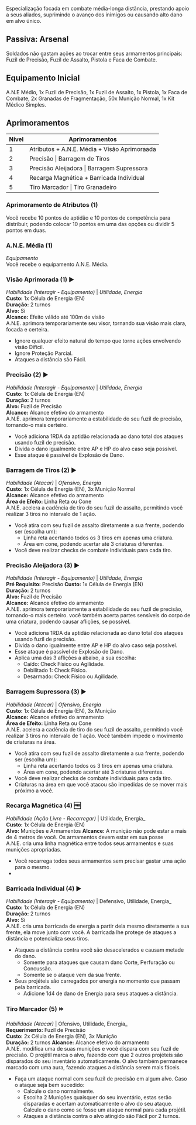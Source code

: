 Especialização focada em combate média-longa distância, prestando apoio a seus aliados, suprimindo o avanço dos inimigos ou causando alto dano em alvo único.

## Passiva: Arsenal

Soldados não gastam ações ao trocar entre seus armamentos principais: Fuzil de Precisão, Fuzil de Assalto, Pistola e Faca de Combate.

## Equipamento Inicial

A.N.E Médio, 1x Fuzil de Precisão, 1x Fuzil de Assalto, 1x Pistola, 1x Faca de Combate, 2x Granadas de Fragmentação, 50x Munição Normal, 1x Kit Médico Simples.

## Aprimoramentos

| Nível | Aprimoramentos                               |
| ----- | -------------------------------------------- |
| 1     | Atributos + A.N.E. Média + Visão Aprimoraada |
| 2     | Precisão \| Barragem de Tiros                |
| 3     | Precisão Aleijadora \| Barragem Supressora   |
| 4     | Recarga Magnética + Barricada Individual     |
| 5     | Tiro Marcador \| Tiro Granadeiro             |

### Aprimoramento de Atributos (1)
Você recebe 10 pontos de aptidão e 10 pontos de competência para distribuir, podendo colocar 10 pontos em uma das opções ou dividir 5 pontos em duas.

### A.N.E. Média (1)
_Equipamento_   
Você recebe o equipamento A.N.E. Média.

### Visão Aprimorada (1) :arrow_forward:
_Habilidade (Interagir - Equipamento)_ \| _Utilidade, Energia_  
**Custo:** 1x Célula de Energia (EN)  
**Duração:** 2 turnos  
**Alvo:** Si  
**Alcance:** Efeito válido até 100m de visão    
A.N.E. aprimora temporariamente seu visor, tornando sua visão mais clara, focada e certeira.  

- Ignore qualquer efeito natural do tempo que torne ações envolvendo visão Difícil.
- Ignore Proteção Parcial.
- Ataques a distância são Fácil.

### Precisão (2) :arrow_forward:
_Habilidade (Interagir - Equipamento)_ \| _Utilidade, Energia_  
**Custo:** 1x Célula de Energia (EN)  
**Duração:** 2 turnos    
**Alvo:** Fuzil de Precisão    
**Alcance:** Alcance efetivo do armamento    
A.N.E. aprimora temporariamente a estabilidade do seu fuzil de precisão, tornando-o mais certeiro.  

- Você adiciona 1RDA da aptidão relacionada ao dano total dos ataques usando fuzil de precisão.
- Divida o dano igualmente entre AP e HP do alvo caso seja possível.
- Esse ataque é passível de Explosão de Dano.

### Barragem de Tiros (2) :arrow_forward:
_Habilidade (Atacar)_ \| _Ofensivo, Energia_  
**Custo:** 1x Célula de Energia (EN), 3x Munição Normal  
**Alcance:** Alcance efetivo do armamento  
**Área de Efeito:** Linha Reta ou Cone  
A.N.E. acelera a cadência de tiro do seu fuzil de assalto, permitindo você realizar 3 tiros no intervalo de 1 ação.   

- Você atira com seu fuzil de assalto diretamente a sua frente, podendo ser (escolha um):
    - Linha reta acertando todos os 3 tiros em apenas uma criatura.
    - Área em cone, podendo acertar até 3 criaturas diferentes.
- Você deve realizar checks de combate individuais para cada tiro.

### Precisão Aleijadora (3) :arrow_forward:
_Habilidade (Interagir - Equipamento)_ \| _Utilidade, Energia_  
**Pré Requisito:** Precisão
**Custo:** 1x Célula de Energia (EN)  
**Duração:** 2 turnos    
**Alvo:** Fuzil de Precisão    
**Alcance:** Alcance efetivo do armamento    
A.N.E. aprimora temporariamente a estabilidade do seu fuzil de precisão, tornando-o mais certeiro. você também acerta partes sensíveis do corpo de uma criatura, podendo causar aflições, se possível.

- Você adiciona 1RDA da aptidão relacionada ao dano total dos ataques usando fuzil de precisão.
- Divida o dano igualmente entre AP e HP do alvo caso seja possível.
- Esse ataque é passível de Explosão de Dano.
- Aplica uma das 3 aflições a abaixo, a sua escolha:
    - Caído: Check Físico ou Agilidade.
    - Debilitado 1: Check Físico.
    - Desarmado: Check Físico ou Agilidade.  

### Barragem Supressora (3) :arrow_forward:
_Habilidade (Atacar)_ \| _Ofensivo, Energia_  
**Custo:** 1x Célula de Energia (EN), 3x Munição  
**Alcance:** Alcance efetivo do armamento  
**Área de Efeito:** Linha Reta ou Cone  
A.N.E. acelera a cadência de tiro do seu fuzil de assalto, permitindo você realizar 3 tiros no intervalo de 1 ação. Você também impede o movimento de criaturas na área.   

- Você atira com seu fuzil de assalto diretamente a sua frente, podendo ser (escolha um):
    - Linha reta acertando todos os 3 tiros em apenas uma criatura.
    - Área em cone, podendo acertar até 3 criaturas diferentes.
- Você deve realizar checks de combate individuais para cada tiro.
- Criaturas na área em que você atacou são impedidas de se mover mais próximo a você.

### Recarga Magnética (4) :free:
_Habilidade (Ação Livre - Recarregar)_ \| Utilidade, Energia_  
**Custo:** 1x Célula de Energia (EN)  
**Alvo:** Munições e Armamentos
**Alcance:** A munição não pode estar a mais de 4 metros de você. Os armamentos devem estar em sua posse  
A.N.E. cria uma linha magnética entre todos seus armamentos e suas munições apropriadas.

- Você recarrega todos seus armamentos sem precisar gastar uma ação para o mesmo.
- 
### Barricada Individual (4) :arrow_forward: 
_Habilidade (Interagir - Equipamento)_ \| Defensivo, Utilidade, Energia_  
**Custo:** 1x Célula de Energia (EN)  
**Duração:** 2 turnos  
**Alvo:** Si  
A.N.E. cria uma barricada de energia a partir dela mesmo diretamente a sua frente, ela move junto com você. A barricada lhe protege de ataques a distância e potencializa seus tiros.

- Ataques a distância contra você são desacelerados e causam metade do dano. 
    - Somente para ataques que causam dano Corte, Perfuração ou Concussão. 
    - Somente se o ataque vem da sua frente.
- Seus projéteis são carregados por energia no momento que passam pela barricada. 
    - Adicione 1d4 de dano de Energia para seus ataques a distância.

### Tiro Marcador (5) :fast_forward: 
_Habilidade (Atacar)_ \| Ofensivo, Utilidade, Energia_  
**Requerimento:** Fuzil de Precisão  
**Custo:** 2x Célula de Energia (EN), 3x Munição   
**Duração:** 2 turnos
**Alcance:** Alcance efetivo do armamento    
A.N.E. modifica uma de suas munições e você dispara com seu fuzil de precisão. O projétil marca o alvo, fazendo com que 2 outros projéteis são disparados do seu inventário automaticamente. O alvo também permanece marcado com uma aura, fazendo ataques a distância serem mais fáceis.

- Faça um ataque normal com seu fuzil de precisão em algum alvo. Caso o ataque seja bem sucedido:
    - Calcule o dano normalmente. 
    - Escolha 2 Munições quaisquer do seu inventário, estas serão disparadas e acertam automaticamente o alvo do seu ataque. Calcule o dano como se fosse um ataque normal para cada projétil.
    - Ataques a distância contra o alvo atingido são Fácil por 2 turnos.








